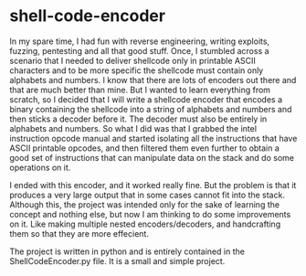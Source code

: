 # shell-code-encoder

In my spare time, I had fun with reverse engineering, writing exploits, fuzzing, pentesting and all that good stuff. Once, I stumbled across a scenario that I needed to deliver shellcode only in printable ASCII characters and to be more specific the shellcode must contain only alphabets and numbers. I know that there are lots of encoders out there and that are much better than mine. But I wanted to learn everything from scratch, so I decided that I will write a shellcode encoder that encodes a binary containing the shellcode into a string of alphabets and numbers and then sticks a decoder before it. The decoder must also be entirely in alphabets and numbers. So what I did was that I grabbed the intel instruction opcode manual and started isolating all the instructions that have ASCII printable opcodes, and then filtered them even further to obtain a good set of instructions that can manipulate data on the stack and do some operations on it.

I ended with this encoder, and it worked really fine. But the problem is that it produces a very large output that in some cases cannot fit into the stack. Although this, the project was intended only for the sake of learning the concept and nothing else, but now I am thinking to do some improvements on it. Like making multiple nested encoders/decoders, and handcrafting them so that they are more effecient.

The project is written in python and is entirely contained in the ShellCodeEncoder.py file. It is a small and simple project.
